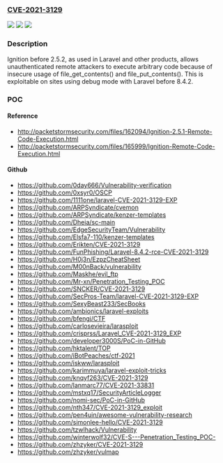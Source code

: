 ### [CVE-2021-3129](https://cve.mitre.org/cgi-bin/cvename.cgi?name=CVE-2021-3129)
![](https://img.shields.io/static/v1?label=Product&message=n%2Fa&color=blue)
![](https://img.shields.io/static/v1?label=Version&message=n%2Fa&color=blue)
![](https://img.shields.io/static/v1?label=Vulnerability&message=n%2Fa&color=brighgreen)

### Description

Ignition before 2.5.2, as used in Laravel and other products, allows unauthenticated remote attackers to execute arbitrary code because of insecure usage of file_get_contents() and file_put_contents(). This is exploitable on sites using debug mode with Laravel before 8.4.2.

### POC

#### Reference
- http://packetstormsecurity.com/files/162094/Ignition-2.5.1-Remote-Code-Execution.html
- http://packetstormsecurity.com/files/165999/Ignition-Remote-Code-Execution.html

#### Github
- https://github.com/0day666/Vulnerability-verification
- https://github.com/0xsyr0/OSCP
- https://github.com/1111one/laravel-CVE-2021-3129-EXP
- https://github.com/ARPSyndicate/cvemon
- https://github.com/ARPSyndicate/kenzer-templates
- https://github.com/Dheia/sc-main
- https://github.com/EdgeSecurityTeam/Vulnerability
- https://github.com/Elsfa7-110/kenzer-templates
- https://github.com/Erikten/CVE-2021-3129
- https://github.com/FunPhishing/Laravel-8.4.2-rce-CVE-2021-3129
- https://github.com/H0j3n/EzpzCheatSheet
- https://github.com/M00nBack/vulnerability
- https://github.com/Maskhe/evil_ftp
- https://github.com/Mr-xn/Penetration_Testing_POC
- https://github.com/SNCKER/CVE-2021-3129
- https://github.com/SecPros-Team/laravel-CVE-2021-3129-EXP
- https://github.com/SexyBeast233/SecBooks
- https://github.com/ambionics/laravel-exploits
- https://github.com/bfengj/CTF
- https://github.com/carlosevieira/larasploit
- https://github.com/crisprss/Laravel_CVE-2021-3129_EXP
- https://github.com/developer3000S/PoC-in-GitHub
- https://github.com/hktalent/TOP
- https://github.com/iBotPeaches/ctf-2021
- https://github.com/iskww/larasploit
- https://github.com/karimmuya/laravel-exploit-tricks
- https://github.com/knqyf263/CVE-2021-3129
- https://github.com/lanmarc77/CVE-2021-33831
- https://github.com/mstxq17/SecurityArticleLogger
- https://github.com/nomi-sec/PoC-in-GitHub
- https://github.com/nth347/CVE-2021-3129_exploit
- https://github.com/pen4uin/awesome-vulnerability-research
- https://github.com/simonlee-hello/CVE-2021-3129
- https://github.com/tzwlhack/Vulnerability
- https://github.com/winterwolf32/CVE-S---Penetration_Testing_POC-
- https://github.com/zhzyker/CVE-2021-3129
- https://github.com/zhzyker/vulmap


